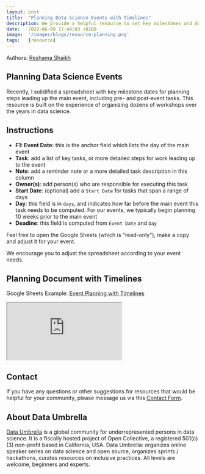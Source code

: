 ```yaml
---
layout: post
title:  "Planning Data Science Events with Timelines"
description: We provide a helpful resource to set key milestones and due dates leading up to an event.
date:   2022-06-09 17:44:03 +0200
image:  '/images/blogs/resource-planning.png'
tags:   [resource]
---
```


Authors:  [Reshama Shaikh](https://reshamas.github.io)

## Planning Data Science Events

Recently, I solidified a spreadsheet with key milestone dates for planning steps leading up the main event, including pre- and post-event tasks.  This resource is built on the experience of organizing dozens of workshops over the years in data science. 

## Instructions

- **F1: Event Date:** this is the anchor field which lists the day of the main event
- **Task**: add a list of key tasks, or more detailed steps for work leading up to the event
- **Note**: add a reminder note or a more detailed task description in this column
- **Owner(s)**: add person(s) who are responsible for executing this task
- **Start Date**: (optional) add a `Start Date` for tasks that span a range of days
- **Day**: this field is in `days`, and indicates how far before the main event this task needs to be computed.  For our events, we typically begin planning 10 weeks prior to the main event
- **Deadine**: this field is computed from `Event Date` and `Day`

Feel free to open the Google Sheets (which is "read-only"), make a copy and adjust it for your event.  

We encourage you to adjust the spreadsheet according to your event needs.  

## Planning Document with Timelines

Google Sheets Example:  [Event Planning with Timelines](https://docs.google.com/spreadsheets/d/1asErcuz7T70Hg7bf79m597A1brsdVXLLRcEAmC1_D6Y/edit?usp=sharing)

<iframe src="https://docs.google.com/spreadsheets/d/e/2PACX-1vTlOr1ejMcLi8kqGZbQuO16zh2KxyO3LXjvWDPCyzoCuyOmEkliHE18SBgOrSSMy2Eu9BD4w4e5wYy5/pubhtml?gid=0&amp;single=true&amp;widget=true&amp;headers=false"></iframe>

<br>

## Contact

If you have any questions or other suggestions for resources that would be helpful for your community, please message us via this [Contact Form](https://blog.dataumbrella.org/contact/).

## About Data Umbrella

[Data Umbrella](https://www.dataumbrella.org) is a global community for underrepresented persons in data science.  It is a fiscally hosted project of Open Collective, a registered 501(c)(3) non-profit based in California, USA. Data Umbrella: organizes online speaker series on data science and open source, organizes sprints / hackathons, curates resources on inclusive practices.  All levels are welcome, beginners and experts.

<br>